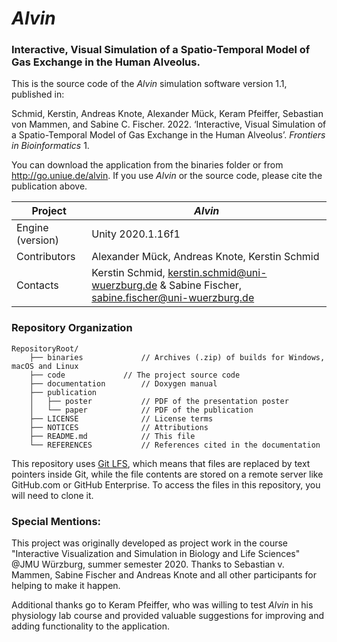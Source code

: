 # _Alvin_ 
### Interactive, Visual Simulation of a Spatio-Temporal Model of Gas Exchange in the Human Alveolus.

This is the source code of the _Alvin_ simulation software version 1.1, published in: 

Schmid, Kerstin, Andreas Knote, Alexander Mück, Keram Pfeiffer, Sebastian von Mammen, 
and Sabine C. Fischer. 2022. ‘Interactive, Visual Simulation of a Spatio-Temporal Model of 
Gas Exchange in the Human Alveolus’. _Frontiers in Bioinformatics_ 1.

You can download the application from the binaries folder or from http://go.uniue.de/alvin.
If you use _Alvin_ or the source code, please cite the publication above.


| Project | _Alvin_ |
| ----- | -------- |
| Engine (version) | Unity 2020.1.16f1 |
| Contributors | Alexander Mück, Andreas Knote, Kerstin Schmid |
| Contacts | Kerstin Schmid, kerstin.schmid@uni-wuerzburg.de & Sabine Fischer, sabine.fischer@uni-wuerzburg.de |

### Repository Organization

```
RepositoryRoot/
    ├── binaries             // Archives (.zip) of builds for Windows, macOS and Linux
    ├── code 		     // The project source code
    ├── documentation        // Doxygen manual 
    ├── publication
    │   ├── poster           // PDF of the presentation poster
    │   └── paper            // PDF of the publication 
    ├── LICENSE              // License terms
    ├── NOTICES              // Attributions  
    ├── README.md            // This file
    └── REFERENCES           // References cited in the documentation 
```
This repository uses [Git LFS](https://git-lfs.github.com/), which means that files are replaced by text pointers inside Git, 
while the file contents are stored on a remote server like GitHub.com or GitHub Enterprise. To access the files in this repository,
you will need to clone it.

### Special Mentions:
This project was originally developed as project work in the course "Interactive Visualization and Simulation in Biology and Life Sciences" @JMU Würzburg, 
summer semester 2020. Thanks to Sebastian v. Mammen, Sabine Fischer and Andreas Knote and all other participants for helping to make it happen.

Additional thanks go to Keram Pfeiffer, who was willing to test _Alvin_ in his physiology lab course and provided valuable suggestions for improving and 
adding functionality to the application.